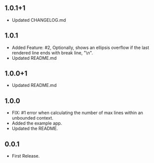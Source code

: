 ## 1.0.1+1
* Updated CHANGELOG.md

## 1.0.1
* Added Feature: #2, Optionally, shows an ellipsis overflow if the last rendered line ends with break line, "\n".
* Updated README.md

## 1.0.0+1
* Updated README.md

## 1.0.0
* FIX: #1 error when calculating the number of max lines within an unbounded context.
* Added the example app.
* Updated the README.

## 0.0.1
* First Release.





